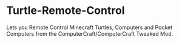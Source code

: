 # Turtle-Remote-Control
 Lets you Remote Control Minecraft Turtles, Computers and Pocket Computers from the ComputerCraft/ComputerCraft Tweaked Mod.
